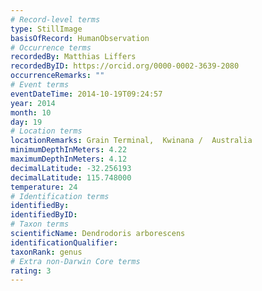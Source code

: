 ```yaml
---
# Record-level terms
type: StillImage
basisOfRecord: HumanObservation
# Occurrence terms
recordedBy: Matthias Liffers
recordedByID: https://orcid.org/0000-0002-3639-2080
occurrenceRemarks: ""
# Event terms
eventDateTime: 2014-10-19T09:24:57
year: 2014
month: 10
day: 19
# Location terms
locationRemarks: Grain Terminal,  Kwinana /  Australia
minimumDepthInMeters: 4.22
maximumDepthInMeters: 4.12
decimalLatitude: -32.256193
decimalLatitude: 115.748000
temperature: 24
# Identification terms
identifiedBy: 
identifiedByID: 
# Taxon terms
scientificName: Dendrodoris arborescens
identificationQualifier: 
taxonRank: genus
# Extra non-Darwin Core terms
rating: 3
---
```

